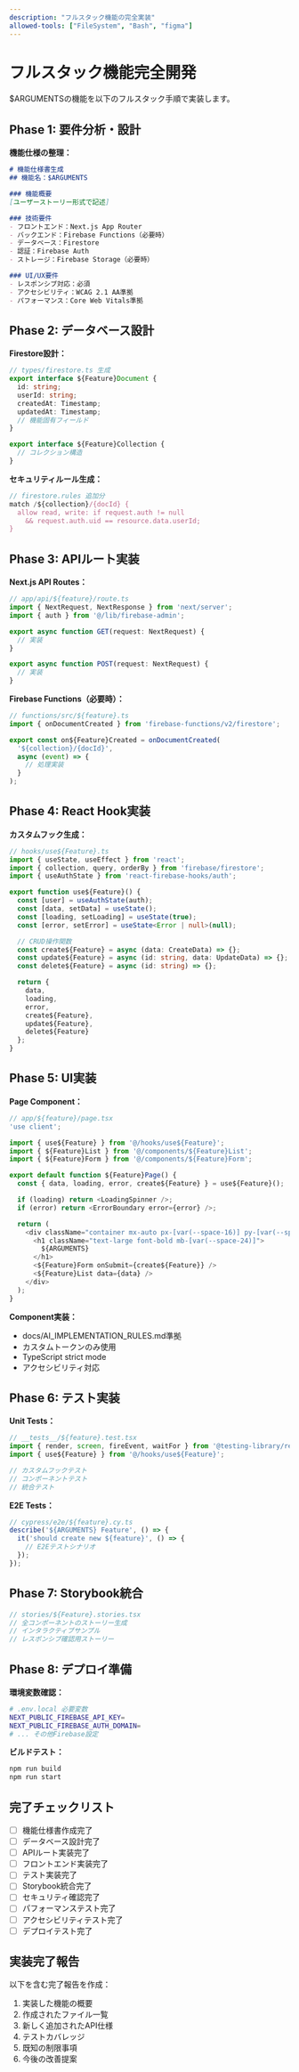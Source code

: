 ```yaml
---
description: "フルスタック機能の完全実装"
allowed-tools: ["FileSystem", "Bash", "figma"]
---
```


# フルスタック機能完全開発

$ARGUMENTSの機能を以下のフルスタック手順で実装します。

## Phase 1: 要件分析・設計
**機能仕様の整理：**
```markdown
# 機能仕様書生成
## 機能名：$ARGUMENTS

### 機能概要
[ユーザーストーリー形式で記述]

### 技術要件
- フロントエンド：Next.js App Router
- バックエンド：Firebase Functions（必要時）
- データベース：Firestore
- 認証：Firebase Auth
- ストレージ：Firebase Storage（必要時）

### UI/UX要件
- レスポンシブ対応：必須
- アクセシビリティ：WCAG 2.1 AA準拠
- パフォーマンス：Core Web Vitals準拠
```

## Phase 2: データベース設計
**Firestore設計：**
```typescript
// types/firestore.ts 生成
export interface ${Feature}Document {
  id: string;
  userId: string;
  createdAt: Timestamp;
  updatedAt: Timestamp;
  // 機能固有フィールド
}

export interface ${Feature}Collection {
  // コレクション構造
}
```

**セキュリティルール生成：**
```javascript
// firestore.rules 追加分
match /${collection}/{docId} {
  allow read, write: if request.auth != null 
    && request.auth.uid == resource.data.userId;
}
```

## Phase 3: APIルート実装
**Next.js API Routes：**
```typescript
// app/api/${feature}/route.ts
import { NextRequest, NextResponse } from 'next/server';
import { auth } from '@/lib/firebase-admin';

export async function GET(request: NextRequest) {
  // 実装
}

export async function POST(request: NextRequest) {
  // 実装
}
```

**Firebase Functions（必要時）：**
```typescript
// functions/src/${feature}.ts
import { onDocumentCreated } from 'firebase-functions/v2/firestore';

export const on${Feature}Created = onDocumentCreated(
  '${collection}/{docId}',
  async (event) => {
    // 処理実装
  }
);
```

## Phase 4: React Hook実装
**カスタムフック生成：**
```typescript
// hooks/use${Feature}.ts
import { useState, useEffect } from 'react';
import { collection, query, orderBy } from 'firebase/firestore';
import { useAuthState } from 'react-firebase-hooks/auth';

export function use${Feature}() {
  const [user] = useAuthState(auth);
  const [data, setData] = useState();
  const [loading, setLoading] = useState(true);
  const [error, setError] = useState<Error | null>(null);

  // CRUD操作関数
  const create${Feature} = async (data: CreateData) => {};
  const update${Feature} = async (id: string, data: UpdateData) => {};
  const delete${Feature} = async (id: string) => {};

  return {
    data,
    loading,
    error,
    create${Feature},
    update${Feature},
    delete${Feature}
  };
}
```

## Phase 5: UI実装
**Page Component：**
```typescript
// app/${feature}/page.tsx
'use client';

import { use${Feature} } from '@/hooks/use${Feature}';
import { ${Feature}List } from '@/components/${Feature}List';
import { ${Feature}Form } from '@/components/${Feature}Form';

export default function ${Feature}Page() {
  const { data, loading, error, create${Feature} } = use${Feature}();

  if (loading) return <LoadingSpinner />;
  if (error) return <ErrorBoundary error={error} />;

  return (
    <div className="container mx-auto px-[var(--space-16)] py-[var(--space-24)]">
      <h1 className="text-large font-bold mb-[var(--space-24)]">
        ${ARGUMENTS}
      </h1>
      <${Feature}Form onSubmit={create${Feature}} />
      <${Feature}List data={data} />
    </div>
  );
}
```

**Component実装：**
- docs/AI_IMPLEMENTATION_RULES.md準拠
- カスタムトークンのみ使用
- TypeScript strict mode
- アクセシビリティ対応

## Phase 6: テスト実装
**Unit Tests：**
```typescript
// __tests__/${feature}.test.tsx
import { render, screen, fireEvent, waitFor } from '@testing-library/react';
import { use${Feature} } from '@/hooks/use${Feature}';

// カスタムフックテスト
// コンポーネントテスト
// 統合テスト
```

**E2E Tests：**
```typescript
// cypress/e2e/${feature}.cy.ts
describe('${ARGUMENTS} Feature', () => {
  it('should create new ${feature}', () => {
    // E2Eテストシナリオ
  });
});
```

## Phase 7: Storybook統合
```typescript
// stories/${Feature}.stories.tsx
// 全コンポーネントのストーリー生成
// インタラクティブサンプル
// レスポンシブ確認用ストーリー
```

## Phase 8: デプロイ準備
**環境変数確認：**
```bash
# .env.local 必要変数
NEXT_PUBLIC_FIREBASE_API_KEY=
NEXT_PUBLIC_FIREBASE_AUTH_DOMAIN=
# ... その他Firebase設定
```

**ビルドテスト：**
```bash
npm run build
npm run start
```

## 完了チェックリスト
- [ ] 機能仕様書作成完了
- [ ] データベース設計完了
- [ ] APIルート実装完了
- [ ] フロントエンド実装完了
- [ ] テスト実装完了
- [ ] Storybook統合完了
- [ ] セキュリティ確認完了
- [ ] パフォーマンステスト完了
- [ ] アクセシビリティテスト完了
- [ ] デプロイテスト完了

## 実装完了報告
以下を含む完了報告を作成：
1. 実装した機能の概要
2. 作成されたファイル一覧
3. 新しく追加されたAPI仕様
4. テストカバレッジ
5. 既知の制限事項
6. 今後の改善提案
